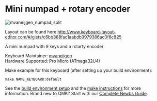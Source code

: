 # Mini numpad + rotary encoder

![mvaneijgen_numpad_split](https://i.imgur.com/VK9GeeQ.jpg)

Layout can be found here http://www.keyboard-layout-editor.com/#/gists/c6bb388fac1aabdb0979386ac0f6c825

A mini numpad with 9 keys and a rotarty encoder

Keyboard Maintainer: [mvaneijgen](https://github.com/mvaneijgen)  
Hardware Supported: Pro Micro (ATmega32U4)

Make example for this keyboard (after setting up your build environment):

    make NAME_KEYBOARD:default

See the [build environment setup](https://docs.qmk.fm/#/getting_started_build_tools) and the [make instructions](https://docs.qmk.fm/#/getting_started_make_guide) for more information. Brand new to QMK? Start with our [Complete Newbs Guide](https://docs.qmk.fm/#/newbs).
